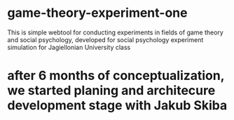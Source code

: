 # game-theory-experiment-one
This is simple webtool for conducting experiments in fields of game theory and social psychology, developed for social psychology experiment simulation for Jagiellonian University class

# after 6 months of conceptualization, we started planing and architecure development stage with Jakub Skiba
